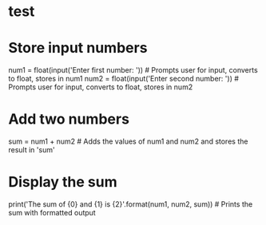 # test
# Store input numbers
num1 = float(input('Enter first number: '))  # Prompts user for input, converts to float, stores in num1
num2 = float(input('Enter second number: '))  # Prompts user for input, converts to float, stores in num2

# Add two numbers
sum = num1 + num2  # Adds the values of num1 and num2 and stores the result in 'sum'

# Display the sum
print('The sum of {0} and {1} is {2}'.format(num1, num2, sum))  # Prints the sum with formatted output
